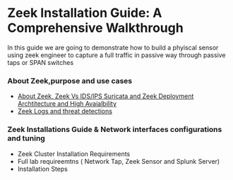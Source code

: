 # Zeek Installation Guide: A Comprehensive Walkthrough
In this guide we are going to demonstrate how to build a phyiscal sensor using zeek engineer to capture a full traffic in passive way through passive taps or SPAN switches

### About Zeek,purpose and use cases

* [About Zeek, Zeek Vs IDS/IPS Suricata and Zeek Deployment Archtitecture and High Avaialbility](https://github.com/mshgayar/zeek/blob/main/aboutzeek.md)
* [Zeek Logs and threat detections](https://github.com/mshgayar/zeek/blob/main/Zeek%20Logs%20and%20Associated%20Threats.md)

### Zeek Installations Guide & Network interfaces configurations and tuning
* Zeek Cluster Installation Requirements 
* Full lab requireemtns ( Network Tap, Zeek Sensor and Splunk Server) 
* Installation Steps 
